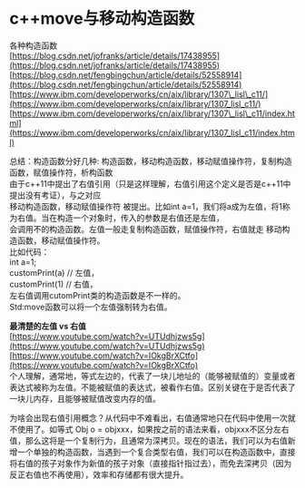 # c++move与移动构造函数

  
各种构造函数  
[https://blog.csdn.net/jofranks/article/details/17438955](https://blog.csdn.net/jofranks/article/details/17438955)  
[https://blog.csdn.net/fengbingchun/article/details/52558914](https://blog.csdn.net/fengbingchun/article/details/52558914)  
[https://www.ibm.com/developerworks/cn/aix/library/1307\_lisl\_c11/](https://www.ibm.com/developerworks/cn/aix/library/1307_lisl_c11/)  
[https://www.ibm.com/developerworks/cn/aix/library/1307\_lisl\_c11/index.html](https://www.ibm.com/developerworks/cn/aix/library/1307_lisl_c11/index.html)

总结：构造函数分好几种: 构造函数，移动构造函数，移动赋值操作符，复制构造函数，赋值操作符，析构函数  
由于c++11中提出了右值引用（只是这样理解，右值引用这个定义是否是c++11中提出没有考证），与之对应  
移动构造函数，移动赋值操作符 被提出。比如int a=1，我们将a成为左值，将1称为右值。当在构造一个对象时，传入的参数是右值还是左值，  
会调用不的构造函数。左值一般走复制构造函数，赋值操作符，右值就走 移动构造函数，移动赋值操作符。  
比如代码：  
int a=1;  
customPrint\(a\) // 左值，  
customPrint\(1\) // 右值，  
左右值调用cutomPrint类的构造函数是不一样的。  
Std:move函数可以将一个左值强制转为右值。



**最清楚的左值 vs 右值**  
[https://www.youtube.com/watch?v=UTUdhjzws5g](https://www.youtube.com/watch?v=UTUdhjzws5g)  
[https://www.youtube.com/watch?v=IOkgBrXCtfo](https://www.youtube.com/watch?v=IOkgBrXCtfo)  
 个人理解，通常地，等式左边的，代表了一块儿地址的（能够被赋值的）变量或者表达式被称为左值。不能被赋值的表达式，被看作右值。区别关键在于是否代表了一块儿内存，且能够被赋值改变内存的值。

为啥会出现右值引用概念？从代码中不难看出，右值通常地只在代码中使用一次就不使用了。如等式 Obj o = objxxx，如果按之前的语法来看，objxxx不区分左右值，那么这将是一个复制行为，且通常为深拷贝。现在的语法，我们可以为右值新增一个单独的构造函数，当遇到一个复合类型右值，我们可以在构造函数中，直接将右值的孩子对象作为新值的孩子对象（直接指针指过去），而免去深拷贝（因为反正右值也不再使用），效率和存储都有很大提升。

